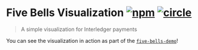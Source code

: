# Five Bells Visualization [![npm][npm-image]][npm-url] [![circle][circle-image]][circle-url]

[npm-image]: https://img.shields.io/npm/v/five-bells-visualization.svg?style=flat
[npm-url]: https://npmjs.org/package/five-bells-visualization
[circle-image]: https://circleci.com/gh/interledger/five-bells-visualization?style=shield
[circle-url]: https://circleci.com/gh/interledger/five-bells-visualization

> A simple visualization for Interledger payments

You can see the visualization in action as part of the [`five-bells-demo`](https://github.com/ripple/five-bells-demo)!
